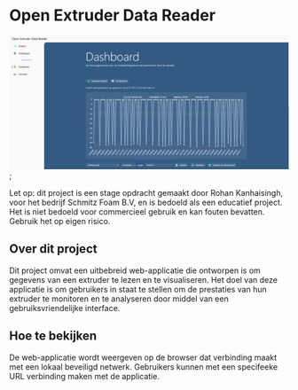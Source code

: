 # Open Extruder Data Reader

![Open Extruder Data Reader](./OpenExtruderDataReader_screenshot_1.png);

Let op: dit project is een stage opdracht gemaakt door Rohan Kanhaisingh, voor het bedrijf Schmitz Foam B.V, en is bedoeld
als een educatief project. Het is niet bedoeld voor commercieel gebruik en kan fouten bevatten. Gebruik het op eigen risico.

## Over dit project

Dit project omvat een uitbebreid web-applicatie die ontworpen is om gegevens van een extruder te lezen en te visualiseren. 
Het doel van deze applicatie is om gebruikers in staat te stellen om de prestaties van hun extruder te monitoren en te analyseren door middel van een gebruiksvriendelijke interface.

## Hoe te bekijken

De web-applicatie wordt weergeven op de browser dat verbinding maakt met een lokaal beveiligd netwerk. Gebruikers kunnen met een specifeeke URL verbinding maken met de applicatie. 